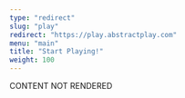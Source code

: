 ```yaml
---
type: "redirect"
slug: "play"
redirect: "https://play.abstractplay.com"
menu: "main"
title: "Start Playing!"
weight: 100
---
```

CONTENT NOT RENDERED
